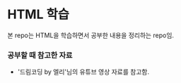 # HTML 학습
본 repo는 HTML을 학습하면서 공부한 내용을 정리하는 repo임.

### 공부할 때 참고한 자료
* '드림코딩 by 엘리'님의 유튜브 영상 자료를 참고함.